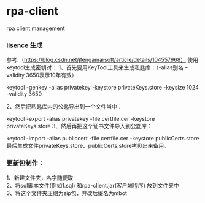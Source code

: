 # rpa-client
rpa client management

### lisence 生成 
参考:（https://blog.csdn.net/jfengamarsoft/article/details/104557968）
使用keytool生成密钥对：
1、首先要用KeyTool工具来生成私匙库：（-alias别名 –validity 3650表示10年有效）

keytool -genkey -alias privatekey -keystore privateKeys.store -keysize 1024 -validity 3650

2、然后把私匙库内的公匙导出到一个文件当中：

keytool -export -alias privatekey -file certfile.cer -keystore privateKeys.store
3、然后再把这个证书文件导入到公匙库：

keytool -import -alias publiccert -file certfile.cer -keystore publicCerts.store
最后生成文件privateKeys.store、publicCerts.store拷贝出来备用。


### 更新包制作：
1、新建文件夹，名字随便取  
2、将sql脚本文件(例如1.sql) 和rpa-client.jar(客户端程序) 放到文件夹中  
3、将这个文件夹压缩为zip包，并改后缀名为mbot

